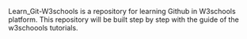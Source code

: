 Learn_Git-W3schools is a repository for learning Github in W3schools platform.
This repository will be built step by step with the guide of the w3schoools tutorials.
